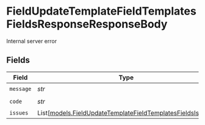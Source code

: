# FieldUpdateTemplateFieldTemplatesFieldsResponseResponseBody

Internal server error


## Fields

| Field                                                                                                                    | Type                                                                                                                     | Required                                                                                                                 | Description                                                                                                              |
| ------------------------------------------------------------------------------------------------------------------------ | ------------------------------------------------------------------------------------------------------------------------ | ------------------------------------------------------------------------------------------------------------------------ | ------------------------------------------------------------------------------------------------------------------------ |
| `message`                                                                                                                | *str*                                                                                                                    | :heavy_check_mark:                                                                                                       | N/A                                                                                                                      |
| `code`                                                                                                                   | *str*                                                                                                                    | :heavy_check_mark:                                                                                                       | N/A                                                                                                                      |
| `issues`                                                                                                                 | List[[models.FieldUpdateTemplateFieldTemplatesFieldsIssues](../models/fieldupdatetemplatefieldtemplatesfieldsissues.md)] | :heavy_minus_sign:                                                                                                       | N/A                                                                                                                      |